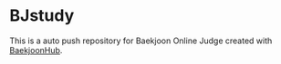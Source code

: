 # BJstudy
This is a auto push repository for Baekjoon Online Judge created with [BaekjoonHub](https://github.com/BaekjoonHub/BaekjoonHub).
